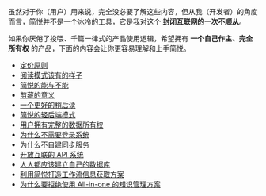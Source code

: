 

虽然对于你（用户）用来说，完全没必要了解这些内容，但从我（开发者）的角度而言，简悦并不是一个冰冷的工具，它是我对这个 **封闭互联网的一次不顺从**。

如果你厌倦了投喂、千篇一律式的产品使用逻辑，希望拥有 **一个自己作主、完全所有权** 的产品，下面的内容会让你更容易理解和上手简悦。

* [定价原则](定价原则)
* [阅读模式该有的样子](阅读模式该有的样子)
* [简悦的能与不能](简悦的能与不能)
* [剪藏的意义](剪藏的意义)
* [一个更好的稍后读](一个更好的稍后读)
* [简悦的轻后端模式](简悦的轻后端模式)
* [用户拥有完整的数据所有权](用户拥有完整的数据所有权)
* [为什么不需要登录系统](为什么不需要登录系统)
* [为什么不自建同步服务](为什么不自建同步服务)
* [开放互联的 API 系统](开放互联的API系统)
* [人人都应该建立自己的数据库](人人都应该建立自己的数据库)
* [利用简悦打造工作流信息获取方案](利用简悦打造工作流信息获取方案)
* [为什么要拒绝使用 All-in-one 的知识管理方案](为什么要拒绝使用All-in-one的知识管理方案)